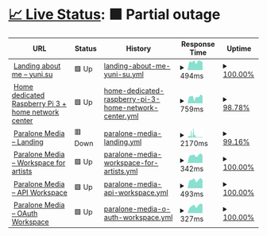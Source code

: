 # [📈 Live Status](https://status.yuni.su): <!--live status--> **🟧 Partial outage**

<!--start: status pages-->
<!-- This summary is generated by Upptime (https://github.com/upptime/upptime) -->
<!-- Do not edit this manually, your changes will be overwritten -->
<!-- prettier-ignore -->
| URL | Status | History | Response Time | Uptime |
| --- | ------ | ------- | ------------- | ------ |
| <img alt="" src="https://icons.duckduckgo.com/ip3/yuni.su.ico" height="13"> [Landing about me – yuni.su](https://yuni.su) | 🟩 Up | [landing-about-me-yuni-su.yml](https://github.com/itsyuni/uptime/commits/HEAD/history/landing-about-me-yuni-su.yml) | <details><summary><img alt="Response time graph" src="./graphs/landing-about-me-yuni-su/response-time-week.png" height="20"> 494ms</summary><br><a href="https://status.yuni.su/history/landing-about-me-yuni-su"><img alt="Response time 456" src="https://img.shields.io/endpoint?url=https%3A%2F%2Fraw.githubusercontent.com%2Fitsyuni%2Fuptime%2FHEAD%2Fapi%2Flanding-about-me-yuni-su%2Fresponse-time.json"></a><br><a href="https://status.yuni.su/history/landing-about-me-yuni-su"><img alt="24-hour response time 458" src="https://img.shields.io/endpoint?url=https%3A%2F%2Fraw.githubusercontent.com%2Fitsyuni%2Fuptime%2FHEAD%2Fapi%2Flanding-about-me-yuni-su%2Fresponse-time-day.json"></a><br><a href="https://status.yuni.su/history/landing-about-me-yuni-su"><img alt="7-day response time 494" src="https://img.shields.io/endpoint?url=https%3A%2F%2Fraw.githubusercontent.com%2Fitsyuni%2Fuptime%2FHEAD%2Fapi%2Flanding-about-me-yuni-su%2Fresponse-time-week.json"></a><br><a href="https://status.yuni.su/history/landing-about-me-yuni-su"><img alt="30-day response time 467" src="https://img.shields.io/endpoint?url=https%3A%2F%2Fraw.githubusercontent.com%2Fitsyuni%2Fuptime%2FHEAD%2Fapi%2Flanding-about-me-yuni-su%2Fresponse-time-month.json"></a><br><a href="https://status.yuni.su/history/landing-about-me-yuni-su"><img alt="1-year response time 456" src="https://img.shields.io/endpoint?url=https%3A%2F%2Fraw.githubusercontent.com%2Fitsyuni%2Fuptime%2FHEAD%2Fapi%2Flanding-about-me-yuni-su%2Fresponse-time-year.json"></a></details> | <details><summary><a href="https://status.yuni.su/history/landing-about-me-yuni-su">100.00%</a></summary><a href="https://status.yuni.su/history/landing-about-me-yuni-su"><img alt="All-time uptime 100.00%" src="https://img.shields.io/endpoint?url=https%3A%2F%2Fraw.githubusercontent.com%2Fitsyuni%2Fuptime%2FHEAD%2Fapi%2Flanding-about-me-yuni-su%2Fuptime.json"></a><br><a href="https://status.yuni.su/history/landing-about-me-yuni-su"><img alt="24-hour uptime 100.00%" src="https://img.shields.io/endpoint?url=https%3A%2F%2Fraw.githubusercontent.com%2Fitsyuni%2Fuptime%2FHEAD%2Fapi%2Flanding-about-me-yuni-su%2Fuptime-day.json"></a><br><a href="https://status.yuni.su/history/landing-about-me-yuni-su"><img alt="7-day uptime 100.00%" src="https://img.shields.io/endpoint?url=https%3A%2F%2Fraw.githubusercontent.com%2Fitsyuni%2Fuptime%2FHEAD%2Fapi%2Flanding-about-me-yuni-su%2Fuptime-week.json"></a><br><a href="https://status.yuni.su/history/landing-about-me-yuni-su"><img alt="30-day uptime 100.00%" src="https://img.shields.io/endpoint?url=https%3A%2F%2Fraw.githubusercontent.com%2Fitsyuni%2Fuptime%2FHEAD%2Fapi%2Flanding-about-me-yuni-su%2Fuptime-month.json"></a><br><a href="https://status.yuni.su/history/landing-about-me-yuni-su"><img alt="1-year uptime 100.00%" src="https://img.shields.io/endpoint?url=https%3A%2F%2Fraw.githubusercontent.com%2Fitsyuni%2Fuptime%2FHEAD%2Fapi%2Flanding-about-me-yuni-su%2Fuptime-year.json"></a></details>
| <img alt="" src="https://icons.duckduckgo.com/ip3/rpi.yuni.su.ico" height="13"> [Home dedicated Raspberry Pi 3 + home network center](https://rpi.yuni.su) | 🟩 Up | [home-dedicated-raspberry-pi-3-home-network-center.yml](https://github.com/itsyuni/uptime/commits/HEAD/history/home-dedicated-raspberry-pi-3-home-network-center.yml) | <details><summary><img alt="Response time graph" src="./graphs/home-dedicated-raspberry-pi-3-home-network-center/response-time-week.png" height="20"> 759ms</summary><br><a href="https://status.yuni.su/history/home-dedicated-raspberry-pi-3-home-network-center"><img alt="Response time 726" src="https://img.shields.io/endpoint?url=https%3A%2F%2Fraw.githubusercontent.com%2Fitsyuni%2Fuptime%2FHEAD%2Fapi%2Fhome-dedicated-raspberry-pi-3-home-network-center%2Fresponse-time.json"></a><br><a href="https://status.yuni.su/history/home-dedicated-raspberry-pi-3-home-network-center"><img alt="24-hour response time 836" src="https://img.shields.io/endpoint?url=https%3A%2F%2Fraw.githubusercontent.com%2Fitsyuni%2Fuptime%2FHEAD%2Fapi%2Fhome-dedicated-raspberry-pi-3-home-network-center%2Fresponse-time-day.json"></a><br><a href="https://status.yuni.su/history/home-dedicated-raspberry-pi-3-home-network-center"><img alt="7-day response time 759" src="https://img.shields.io/endpoint?url=https%3A%2F%2Fraw.githubusercontent.com%2Fitsyuni%2Fuptime%2FHEAD%2Fapi%2Fhome-dedicated-raspberry-pi-3-home-network-center%2Fresponse-time-week.json"></a><br><a href="https://status.yuni.su/history/home-dedicated-raspberry-pi-3-home-network-center"><img alt="30-day response time 724" src="https://img.shields.io/endpoint?url=https%3A%2F%2Fraw.githubusercontent.com%2Fitsyuni%2Fuptime%2FHEAD%2Fapi%2Fhome-dedicated-raspberry-pi-3-home-network-center%2Fresponse-time-month.json"></a><br><a href="https://status.yuni.su/history/home-dedicated-raspberry-pi-3-home-network-center"><img alt="1-year response time 726" src="https://img.shields.io/endpoint?url=https%3A%2F%2Fraw.githubusercontent.com%2Fitsyuni%2Fuptime%2FHEAD%2Fapi%2Fhome-dedicated-raspberry-pi-3-home-network-center%2Fresponse-time-year.json"></a></details> | <details><summary><a href="https://status.yuni.su/history/home-dedicated-raspberry-pi-3-home-network-center">98.78%</a></summary><a href="https://status.yuni.su/history/home-dedicated-raspberry-pi-3-home-network-center"><img alt="All-time uptime 95.19%" src="https://img.shields.io/endpoint?url=https%3A%2F%2Fraw.githubusercontent.com%2Fitsyuni%2Fuptime%2FHEAD%2Fapi%2Fhome-dedicated-raspberry-pi-3-home-network-center%2Fuptime.json"></a><br><a href="https://status.yuni.su/history/home-dedicated-raspberry-pi-3-home-network-center"><img alt="24-hour uptime 100.00%" src="https://img.shields.io/endpoint?url=https%3A%2F%2Fraw.githubusercontent.com%2Fitsyuni%2Fuptime%2FHEAD%2Fapi%2Fhome-dedicated-raspberry-pi-3-home-network-center%2Fuptime-day.json"></a><br><a href="https://status.yuni.su/history/home-dedicated-raspberry-pi-3-home-network-center"><img alt="7-day uptime 98.78%" src="https://img.shields.io/endpoint?url=https%3A%2F%2Fraw.githubusercontent.com%2Fitsyuni%2Fuptime%2FHEAD%2Fapi%2Fhome-dedicated-raspberry-pi-3-home-network-center%2Fuptime-week.json"></a><br><a href="https://status.yuni.su/history/home-dedicated-raspberry-pi-3-home-network-center"><img alt="30-day uptime 94.83%" src="https://img.shields.io/endpoint?url=https%3A%2F%2Fraw.githubusercontent.com%2Fitsyuni%2Fuptime%2FHEAD%2Fapi%2Fhome-dedicated-raspberry-pi-3-home-network-center%2Fuptime-month.json"></a><br><a href="https://status.yuni.su/history/home-dedicated-raspberry-pi-3-home-network-center"><img alt="1-year uptime 95.19%" src="https://img.shields.io/endpoint?url=https%3A%2F%2Fraw.githubusercontent.com%2Fitsyuni%2Fuptime%2FHEAD%2Fapi%2Fhome-dedicated-raspberry-pi-3-home-network-center%2Fuptime-year.json"></a></details>
| <img alt="" src="https://icons.duckduckgo.com/ip3/paralonemedia.com.ico" height="13"> [Paralone Media – Landing](https://paralonemedia.com) | 🟥 Down | [paralone-media-landing.yml](https://github.com/itsyuni/uptime/commits/HEAD/history/paralone-media-landing.yml) | <details><summary><img alt="Response time graph" src="./graphs/paralone-media-landing/response-time-week.png" height="20"> 2170ms</summary><br><a href="https://status.yuni.su/history/paralone-media-landing"><img alt="Response time 2372" src="https://img.shields.io/endpoint?url=https%3A%2F%2Fraw.githubusercontent.com%2Fitsyuni%2Fuptime%2FHEAD%2Fapi%2Fparalone-media-landing%2Fresponse-time.json"></a><br><a href="https://status.yuni.su/history/paralone-media-landing"><img alt="24-hour response time 532" src="https://img.shields.io/endpoint?url=https%3A%2F%2Fraw.githubusercontent.com%2Fitsyuni%2Fuptime%2FHEAD%2Fapi%2Fparalone-media-landing%2Fresponse-time-day.json"></a><br><a href="https://status.yuni.su/history/paralone-media-landing"><img alt="7-day response time 2170" src="https://img.shields.io/endpoint?url=https%3A%2F%2Fraw.githubusercontent.com%2Fitsyuni%2Fuptime%2FHEAD%2Fapi%2Fparalone-media-landing%2Fresponse-time-week.json"></a><br><a href="https://status.yuni.su/history/paralone-media-landing"><img alt="30-day response time 2285" src="https://img.shields.io/endpoint?url=https%3A%2F%2Fraw.githubusercontent.com%2Fitsyuni%2Fuptime%2FHEAD%2Fapi%2Fparalone-media-landing%2Fresponse-time-month.json"></a><br><a href="https://status.yuni.su/history/paralone-media-landing"><img alt="1-year response time 2372" src="https://img.shields.io/endpoint?url=https%3A%2F%2Fraw.githubusercontent.com%2Fitsyuni%2Fuptime%2FHEAD%2Fapi%2Fparalone-media-landing%2Fresponse-time-year.json"></a></details> | <details><summary><a href="https://status.yuni.su/history/paralone-media-landing">99.16%</a></summary><a href="https://status.yuni.su/history/paralone-media-landing"><img alt="All-time uptime 99.82%" src="https://img.shields.io/endpoint?url=https%3A%2F%2Fraw.githubusercontent.com%2Fitsyuni%2Fuptime%2FHEAD%2Fapi%2Fparalone-media-landing%2Fuptime.json"></a><br><a href="https://status.yuni.su/history/paralone-media-landing"><img alt="24-hour uptime 96.03%" src="https://img.shields.io/endpoint?url=https%3A%2F%2Fraw.githubusercontent.com%2Fitsyuni%2Fuptime%2FHEAD%2Fapi%2Fparalone-media-landing%2Fuptime-day.json"></a><br><a href="https://status.yuni.su/history/paralone-media-landing"><img alt="7-day uptime 99.16%" src="https://img.shields.io/endpoint?url=https%3A%2F%2Fraw.githubusercontent.com%2Fitsyuni%2Fuptime%2FHEAD%2Fapi%2Fparalone-media-landing%2Fuptime-week.json"></a><br><a href="https://status.yuni.su/history/paralone-media-landing"><img alt="30-day uptime 99.81%" src="https://img.shields.io/endpoint?url=https%3A%2F%2Fraw.githubusercontent.com%2Fitsyuni%2Fuptime%2FHEAD%2Fapi%2Fparalone-media-landing%2Fuptime-month.json"></a><br><a href="https://status.yuni.su/history/paralone-media-landing"><img alt="1-year uptime 99.82%" src="https://img.shields.io/endpoint?url=https%3A%2F%2Fraw.githubusercontent.com%2Fitsyuni%2Fuptime%2FHEAD%2Fapi%2Fparalone-media-landing%2Fuptime-year.json"></a></details>
| <img alt="" src="https://icons.duckduckgo.com/ip3/my.paralonemedia.com.ico" height="13"> [Paralone Media – Workspace for artists](https://my.paralonemedia.com) | 🟩 Up | [paralone-media-workspace-for-artists.yml](https://github.com/itsyuni/uptime/commits/HEAD/history/paralone-media-workspace-for-artists.yml) | <details><summary><img alt="Response time graph" src="./graphs/paralone-media-workspace-for-artists/response-time-week.png" height="20"> 342ms</summary><br><a href="https://status.yuni.su/history/paralone-media-workspace-for-artists"><img alt="Response time 297" src="https://img.shields.io/endpoint?url=https%3A%2F%2Fraw.githubusercontent.com%2Fitsyuni%2Fuptime%2FHEAD%2Fapi%2Fparalone-media-workspace-for-artists%2Fresponse-time.json"></a><br><a href="https://status.yuni.su/history/paralone-media-workspace-for-artists"><img alt="24-hour response time 339" src="https://img.shields.io/endpoint?url=https%3A%2F%2Fraw.githubusercontent.com%2Fitsyuni%2Fuptime%2FHEAD%2Fapi%2Fparalone-media-workspace-for-artists%2Fresponse-time-day.json"></a><br><a href="https://status.yuni.su/history/paralone-media-workspace-for-artists"><img alt="7-day response time 342" src="https://img.shields.io/endpoint?url=https%3A%2F%2Fraw.githubusercontent.com%2Fitsyuni%2Fuptime%2FHEAD%2Fapi%2Fparalone-media-workspace-for-artists%2Fresponse-time-week.json"></a><br><a href="https://status.yuni.su/history/paralone-media-workspace-for-artists"><img alt="30-day response time 299" src="https://img.shields.io/endpoint?url=https%3A%2F%2Fraw.githubusercontent.com%2Fitsyuni%2Fuptime%2FHEAD%2Fapi%2Fparalone-media-workspace-for-artists%2Fresponse-time-month.json"></a><br><a href="https://status.yuni.su/history/paralone-media-workspace-for-artists"><img alt="1-year response time 297" src="https://img.shields.io/endpoint?url=https%3A%2F%2Fraw.githubusercontent.com%2Fitsyuni%2Fuptime%2FHEAD%2Fapi%2Fparalone-media-workspace-for-artists%2Fresponse-time-year.json"></a></details> | <details><summary><a href="https://status.yuni.su/history/paralone-media-workspace-for-artists">100.00%</a></summary><a href="https://status.yuni.su/history/paralone-media-workspace-for-artists"><img alt="All-time uptime 100.00%" src="https://img.shields.io/endpoint?url=https%3A%2F%2Fraw.githubusercontent.com%2Fitsyuni%2Fuptime%2FHEAD%2Fapi%2Fparalone-media-workspace-for-artists%2Fuptime.json"></a><br><a href="https://status.yuni.su/history/paralone-media-workspace-for-artists"><img alt="24-hour uptime 100.00%" src="https://img.shields.io/endpoint?url=https%3A%2F%2Fraw.githubusercontent.com%2Fitsyuni%2Fuptime%2FHEAD%2Fapi%2Fparalone-media-workspace-for-artists%2Fuptime-day.json"></a><br><a href="https://status.yuni.su/history/paralone-media-workspace-for-artists"><img alt="7-day uptime 100.00%" src="https://img.shields.io/endpoint?url=https%3A%2F%2Fraw.githubusercontent.com%2Fitsyuni%2Fuptime%2FHEAD%2Fapi%2Fparalone-media-workspace-for-artists%2Fuptime-week.json"></a><br><a href="https://status.yuni.su/history/paralone-media-workspace-for-artists"><img alt="30-day uptime 100.00%" src="https://img.shields.io/endpoint?url=https%3A%2F%2Fraw.githubusercontent.com%2Fitsyuni%2Fuptime%2FHEAD%2Fapi%2Fparalone-media-workspace-for-artists%2Fuptime-month.json"></a><br><a href="https://status.yuni.su/history/paralone-media-workspace-for-artists"><img alt="1-year uptime 100.00%" src="https://img.shields.io/endpoint?url=https%3A%2F%2Fraw.githubusercontent.com%2Fitsyuni%2Fuptime%2FHEAD%2Fapi%2Fparalone-media-workspace-for-artists%2Fuptime-year.json"></a></details>
| <img alt="" src="https://icons.duckduckgo.com/ip3/api.paralonemedia.com.ico" height="13"> [Paralone Media – API Workspace](https://api.paralonemedia.com) | 🟩 Up | [paralone-media-api-workspace.yml](https://github.com/itsyuni/uptime/commits/HEAD/history/paralone-media-api-workspace.yml) | <details><summary><img alt="Response time graph" src="./graphs/paralone-media-api-workspace/response-time-week.png" height="20"> 493ms</summary><br><a href="https://status.yuni.su/history/paralone-media-api-workspace"><img alt="Response time 423" src="https://img.shields.io/endpoint?url=https%3A%2F%2Fraw.githubusercontent.com%2Fitsyuni%2Fuptime%2FHEAD%2Fapi%2Fparalone-media-api-workspace%2Fresponse-time.json"></a><br><a href="https://status.yuni.su/history/paralone-media-api-workspace"><img alt="24-hour response time 476" src="https://img.shields.io/endpoint?url=https%3A%2F%2Fraw.githubusercontent.com%2Fitsyuni%2Fuptime%2FHEAD%2Fapi%2Fparalone-media-api-workspace%2Fresponse-time-day.json"></a><br><a href="https://status.yuni.su/history/paralone-media-api-workspace"><img alt="7-day response time 493" src="https://img.shields.io/endpoint?url=https%3A%2F%2Fraw.githubusercontent.com%2Fitsyuni%2Fuptime%2FHEAD%2Fapi%2Fparalone-media-api-workspace%2Fresponse-time-week.json"></a><br><a href="https://status.yuni.su/history/paralone-media-api-workspace"><img alt="30-day response time 424" src="https://img.shields.io/endpoint?url=https%3A%2F%2Fraw.githubusercontent.com%2Fitsyuni%2Fuptime%2FHEAD%2Fapi%2Fparalone-media-api-workspace%2Fresponse-time-month.json"></a><br><a href="https://status.yuni.su/history/paralone-media-api-workspace"><img alt="1-year response time 423" src="https://img.shields.io/endpoint?url=https%3A%2F%2Fraw.githubusercontent.com%2Fitsyuni%2Fuptime%2FHEAD%2Fapi%2Fparalone-media-api-workspace%2Fresponse-time-year.json"></a></details> | <details><summary><a href="https://status.yuni.su/history/paralone-media-api-workspace">100.00%</a></summary><a href="https://status.yuni.su/history/paralone-media-api-workspace"><img alt="All-time uptime 100.00%" src="https://img.shields.io/endpoint?url=https%3A%2F%2Fraw.githubusercontent.com%2Fitsyuni%2Fuptime%2FHEAD%2Fapi%2Fparalone-media-api-workspace%2Fuptime.json"></a><br><a href="https://status.yuni.su/history/paralone-media-api-workspace"><img alt="24-hour uptime 100.00%" src="https://img.shields.io/endpoint?url=https%3A%2F%2Fraw.githubusercontent.com%2Fitsyuni%2Fuptime%2FHEAD%2Fapi%2Fparalone-media-api-workspace%2Fuptime-day.json"></a><br><a href="https://status.yuni.su/history/paralone-media-api-workspace"><img alt="7-day uptime 100.00%" src="https://img.shields.io/endpoint?url=https%3A%2F%2Fraw.githubusercontent.com%2Fitsyuni%2Fuptime%2FHEAD%2Fapi%2Fparalone-media-api-workspace%2Fuptime-week.json"></a><br><a href="https://status.yuni.su/history/paralone-media-api-workspace"><img alt="30-day uptime 100.00%" src="https://img.shields.io/endpoint?url=https%3A%2F%2Fraw.githubusercontent.com%2Fitsyuni%2Fuptime%2FHEAD%2Fapi%2Fparalone-media-api-workspace%2Fuptime-month.json"></a><br><a href="https://status.yuni.su/history/paralone-media-api-workspace"><img alt="1-year uptime 100.00%" src="https://img.shields.io/endpoint?url=https%3A%2F%2Fraw.githubusercontent.com%2Fitsyuni%2Fuptime%2FHEAD%2Fapi%2Fparalone-media-api-workspace%2Fuptime-year.json"></a></details>
| <img alt="" src="https://icons.duckduckgo.com/ip3/auth.paralonemedia.com.ico" height="13"> [Paralone Media – OAuth Workspace](https://auth.paralonemedia.com/login?next=https://my.paralonemedia.com/account/oauth-login) | 🟩 Up | [paralone-media-o-auth-workspace.yml](https://github.com/itsyuni/uptime/commits/HEAD/history/paralone-media-o-auth-workspace.yml) | <details><summary><img alt="Response time graph" src="./graphs/paralone-media-o-auth-workspace/response-time-week.png" height="20"> 327ms</summary><br><a href="https://status.yuni.su/history/paralone-media-o-auth-workspace"><img alt="Response time 301" src="https://img.shields.io/endpoint?url=https%3A%2F%2Fraw.githubusercontent.com%2Fitsyuni%2Fuptime%2FHEAD%2Fapi%2Fparalone-media-o-auth-workspace%2Fresponse-time.json"></a><br><a href="https://status.yuni.su/history/paralone-media-o-auth-workspace"><img alt="24-hour response time 381" src="https://img.shields.io/endpoint?url=https%3A%2F%2Fraw.githubusercontent.com%2Fitsyuni%2Fuptime%2FHEAD%2Fapi%2Fparalone-media-o-auth-workspace%2Fresponse-time-day.json"></a><br><a href="https://status.yuni.su/history/paralone-media-o-auth-workspace"><img alt="7-day response time 327" src="https://img.shields.io/endpoint?url=https%3A%2F%2Fraw.githubusercontent.com%2Fitsyuni%2Fuptime%2FHEAD%2Fapi%2Fparalone-media-o-auth-workspace%2Fresponse-time-week.json"></a><br><a href="https://status.yuni.su/history/paralone-media-o-auth-workspace"><img alt="30-day response time 303" src="https://img.shields.io/endpoint?url=https%3A%2F%2Fraw.githubusercontent.com%2Fitsyuni%2Fuptime%2FHEAD%2Fapi%2Fparalone-media-o-auth-workspace%2Fresponse-time-month.json"></a><br><a href="https://status.yuni.su/history/paralone-media-o-auth-workspace"><img alt="1-year response time 301" src="https://img.shields.io/endpoint?url=https%3A%2F%2Fraw.githubusercontent.com%2Fitsyuni%2Fuptime%2FHEAD%2Fapi%2Fparalone-media-o-auth-workspace%2Fresponse-time-year.json"></a></details> | <details><summary><a href="https://status.yuni.su/history/paralone-media-o-auth-workspace">100.00%</a></summary><a href="https://status.yuni.su/history/paralone-media-o-auth-workspace"><img alt="All-time uptime 100.00%" src="https://img.shields.io/endpoint?url=https%3A%2F%2Fraw.githubusercontent.com%2Fitsyuni%2Fuptime%2FHEAD%2Fapi%2Fparalone-media-o-auth-workspace%2Fuptime.json"></a><br><a href="https://status.yuni.su/history/paralone-media-o-auth-workspace"><img alt="24-hour uptime 100.00%" src="https://img.shields.io/endpoint?url=https%3A%2F%2Fraw.githubusercontent.com%2Fitsyuni%2Fuptime%2FHEAD%2Fapi%2Fparalone-media-o-auth-workspace%2Fuptime-day.json"></a><br><a href="https://status.yuni.su/history/paralone-media-o-auth-workspace"><img alt="7-day uptime 100.00%" src="https://img.shields.io/endpoint?url=https%3A%2F%2Fraw.githubusercontent.com%2Fitsyuni%2Fuptime%2FHEAD%2Fapi%2Fparalone-media-o-auth-workspace%2Fuptime-week.json"></a><br><a href="https://status.yuni.su/history/paralone-media-o-auth-workspace"><img alt="30-day uptime 100.00%" src="https://img.shields.io/endpoint?url=https%3A%2F%2Fraw.githubusercontent.com%2Fitsyuni%2Fuptime%2FHEAD%2Fapi%2Fparalone-media-o-auth-workspace%2Fuptime-month.json"></a><br><a href="https://status.yuni.su/history/paralone-media-o-auth-workspace"><img alt="1-year uptime 100.00%" src="https://img.shields.io/endpoint?url=https%3A%2F%2Fraw.githubusercontent.com%2Fitsyuni%2Fuptime%2FHEAD%2Fapi%2Fparalone-media-o-auth-workspace%2Fuptime-year.json"></a></details>

<!--end: status pages-->
